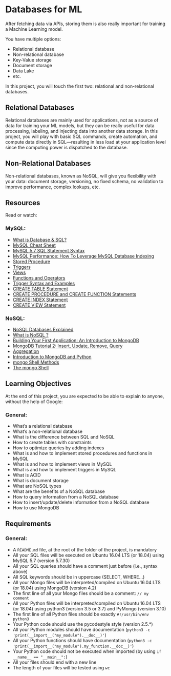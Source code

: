 # Databases for ML

After fetching data via APIs, storing them is also really important for training a Machine Learning model.

You have multiple options:

- Relational database
- Non-relational database
- Key-Value storage
- Document storage
- Data Lake
- etc.

In this project, you will touch the first two: relational and non-relational databases.

## Relational Databases

Relational databases are mainly used for applications, not as a source of data for training your ML models, but they can be really useful for data processing, labeling, and injecting data into another data storage. In this project, you will play with basic SQL commands, create automation, and compute data directly in SQL—resulting in less load at your application level since the computing power is dispatched to the database.

## Non-Relational Databases

Non-relational databases, known as NoSQL, will give you flexibility with your data: document storage, versioning, no fixed schema, no validation to improve performance, complex lookups, etc.

## Resources

Read or watch:

### MySQL:
- [What is Database & SQL?](https://www.youtube.com/watch?v=FR4QIeZaPeM)
- [MySQL Cheat Sheet](https://intellipaat.com/mediaFiles/2019/02/SQL-Commands-Cheat-Sheet.pdf)
- [MySQL 5.7 SQL Statement Syntax](https://dev.mysql.com/doc/refman/5.7/en/sql-statements.html)
- [MySQL Performance: How To Leverage MySQL Database Indexing](https://www.liquidweb.com/blog/mysql-optimization-how-to-leverage-mysql-database-indexing/)
- [Stored Procedure](https://www.w3resource.com/mysql/mysql-procedure.php)
- [Triggers](https://www.w3resource.com/mysql/mysql-triggers.php)
- [Views](https://www.w3resource.com/mysql/mysql-views.php)
- [Functions and Operators](https://dev.mysql.com/doc/refman/5.7/en/functions.html)
- [Trigger Syntax and Examples](https://dev.mysql.com/doc/refman/5.7/en/trigger-syntax.html)
- [CREATE TABLE Statement](https://dev.mysql.com/doc/refman/5.7/en/create-table.html)
- [CREATE PROCEDURE and CREATE FUNCTION Statements](https://dev.mysql.com/doc/refman/5.7/en/create-procedure.html)
- [CREATE INDEX Statement](https://dev.mysql.com/doc/refman/5.7/en/create-index.html)
- [CREATE VIEW Statement](https://dev.mysql.com/doc/refman/5.7/en/create-view.html)

### NoSQL:
- [NoSQL Databases Explained](https://riak.com/resources/nosql-databases/)
- [What is NoSQL ?](https://www.youtube.com/watch?v=qUV2j3XBRHc)
- [Building Your First Application: An Introduction to MongoDB](https://www.youtube.com/watch?v=ClAQEARNUoQ)
- [MongoDB Tutorial 2: Insert, Update, Remove, Query](https://www.youtube.com/watch?v=CB9G5Dvv-EE)
- [Aggregation](https://www.mongodb.com/docs/manual/aggregation/)
- [Introduction to MongoDB and Python](https://realpython.com/introduction-to-mongodb-and-python/)
- [mongo Shell Methods](https://www.mongodb.com/docs/manual/reference/method/)
- [The mongo Shell](https://www.mongodb.com/docs/manual/reference/mongo/)

## Learning Objectives

At the end of this project, you are expected to be able to explain to anyone, without the help of Google:

### General:
- What’s a relational database
- What’s a non-relational database
- What is the difference between SQL and NoSQL
- How to create tables with constraints
- How to optimize queries by adding indexes
- What is and how to implement stored procedures and functions in MySQL
- What is and how to implement views in MySQL
- What is and how to implement triggers in MySQL
- What is ACID
- What is document storage
- What are NoSQL types
- What are the benefits of a NoSQL database
- How to query information from a NoSQL database
- How to insert/update/delete information from a NoSQL database
- How to use MongoDB

## Requirements

### General:
- A `README.md` file, at the root of the folder of the project, is mandatory
- All your SQL files will be executed on Ubuntu 16.04 LTS (or 18.04) using MySQL 5.7 (version 5.7.30)
- All your SQL queries should have a comment just before (i.e., syntax above)
- All SQL keywords should be in uppercase (SELECT, WHERE…)
- All your Mongo files will be interpreted/compiled on Ubuntu 16.04 LTS (or 18.04) using MongoDB (version 4.2)
- The first line of all your Mongo files should be a comment: `// my comment`
- All your Python files will be interpreted/compiled on Ubuntu 16.04 LTS (or 18.04) using python3 (version 3.5 or 3.7) and PyMongo (version 3.10)
- The first line of all Python files should be exactly `#!/usr/bin/env python3`
- Your Python code should use the pycodestyle style (version 2.5.*)
- All your Python modules should have documentation (`python3 -c 'print(__import__("my_module").__doc__)'`)
- All your Python functions should have documentation (`python3 -c 'print(__import__("my_module").my_function.__doc__)'`)
- Your Python code should not be executed when imported (by using `if __name__ == "__main__":`)
- All your files should end with a new line
- The length of your files will be tested using `wc`
